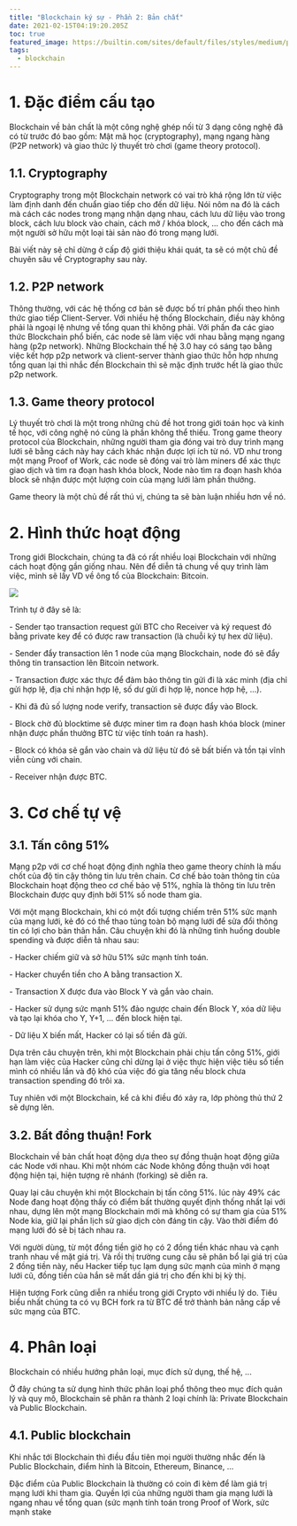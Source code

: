```yaml
---
title: "Blockchain ký sự - Phần 2: Bản chất"
date: 2021-02-15T04:19:20.205Z
toc: true
featured_image: https://builtin.com/sites/default/files/styles/medium/public/2019-01/blockchain-companies.jpg
tags:
  - blockchain
---
```

# 1. Đặc điểm cấu tạo

Blockchain về bản chất là một công nghệ ghép nối từ 3 dạng công nghệ đã có từ trước đó bao gồm: Mật mã học (cryptography), mạng ngang hàng (P2P network) và giao thức lý thuyết trò chơi (game theory protocol).

## 1.1. Cryptography

Cryptography trong một Blockchain network có vai trò khá rộng lớn từ việc làm định danh đến chuẩn giao tiếp cho đến dữ liệu. Nói nôm na đó là cách mà cách các nodes trong mạng nhận dạng nhau, cách lưu dữ liệu vào trong block, cách lưu block vào chain, cách mở / khóa block, ... cho đến cách mà một người sở hữu một loại tài sản nào đó trong mạng lưới.

Bài viết này sẽ chỉ dừng ở cấp độ giới thiệu khái quát, ta sẽ có một chủ đề chuyên sâu về Cryptography sau này.

## 1.2. P2P network

Thông thường, với các hệ thống cơ bản sẽ được bố trí phân phối theo hình thức giao tiếp Client-Server. Với nhiều hệ thống Blockchain, điều này không phải là ngoại lệ nhưng về tổng quan thì không phải. Với phần đa các giao thức Blockchain phổ biến, các node sẽ làm việc với nhau bằng mạng ngang hàng (p2p network). Những Blockchain thế hệ 3.0 hay có sáng tạo bằng việc kết hợp p2p network và client-server thành giao thức hỗn hợp nhưng tổng quan lại thì nhắc đến Blockchain thì sẽ mặc định trước hết là giao thức p2p network.

## 1.3. Game theory protocol

Lý thuyết trò chơi là một trong những chủ đề hot trong giới toán học và kinh tế học, với công nghệ nó cũng là phần không thể thiếu. Trong game theory protocol của Blockchain, những người tham gia đóng vai trò duy trình mạng lưới sẽ bằng cách này hay cách khác nhận được lợi ích từ nó. VD như trong một mạng Proof of Work, các node sẽ đóng vai trò làm miners để xác thực giao dịch và tìm ra đoạn hash khóa block, Node nào tìm ra đoạn hash khóa block sẽ nhận được một lượng coin của mạng lưới làm phần thưởng.

Game theory là một chủ đề rất thú vị, chúng ta sẽ bàn luận nhiều hơn về nó.

# 2. Hình thức hoạt động

Trong giới Blockchain, chúng ta đã có rất nhiều loại Blockchain với những cách hoạt động gần giống nhau. Nên để diễn tả chung về quy trình làm việc, mình sẽ lấy VD về ông tổ của Blockchain: Bitcoin.

![](https://www.weusecoins.com/images/bitcoin-transaction-life-cycle-high-resolution.png)

Trình tự ở đây sẽ là:

\- Sender tạo transaction request gửi BTC cho Receiver và ký request đó bằng private key để có được raw transaction (là chuỗi ký tự hex dữ liệu).

\- Sender đẩy transaction lên 1 node của mạng Blockchain, node đó sẽ đẩy thông tin transaction lên Bitcoin network.

\- Transaction được xác thực để đảm bảo thông tin gửi đi là xác minh (địa chỉ gửi hợp lệ, địa chỉ nhận hợp lệ, số dư gửi đi hợp lệ, nonce hợp hệ, ...).

\- Khi đã đủ số lượng node verify, transaction sẽ được đẩy vào Block.

\- Block chờ đủ blocktime sẽ được miner tìm ra đoạn hash khóa block (miner nhận được phần thưởng BTC từ việc tính toán ra hash).

\- Block có khóa sẽ gắn vào chain và dữ liệu từ đó sẽ bất biến và tồn tại vĩnh viễn cùng với chain. 

\- Receiver nhận được BTC.

# 3. Cơ chế tự vệ

## 3.1. Tấn công 51%

Mạng p2p với cơ chế hoạt động định nghĩa theo game theory chính là mấu chốt của độ tin cậy thông tin lưu trên chain. Cơ chế bảo toàn thông tin của Blockchain hoạt động theo cơ chế bảo vệ 51%, nghĩa là thông tin lưu trên Blockchain được quy định bởi 51% số node tham gia. 

Với một mạng Blockchain, khi có một đối tượng chiếm trên 51% sức mạnh của mạng lưới, kẻ đó có thể thao túng toàn bộ mạng lưới để sửa đổi thông tin có lợi cho bản thân hắn. Câu chuyện khi đó là những tình huống double spending và được diễn tả nhau sau:

\- Hacker chiếm giữ và sở hữu 51% sức mạnh tính toán.

\- Hacker chuyển tiền cho A bằng transaction X.

\- Transaction X được đưa vào Block Y và gắn vào chain.

\- Hacker sử dụng sức mạnh 51% đảo ngược chain đến Block Y, xóa dữ liệu và tạo lại khóa cho Y, Y+1, ... đến block hiện tại.

\- Dữ liệu X biến mất, Hacker có lại số tiền đã gửi.

Dựa trên câu chuyện trên, khi một Blockchain phải chịu tấn công 51%, giới hạn làm việc của Hacker cũng chỉ dừng lại ở việc thực hiện việc tiêu số tiền mình có nhiều lần và độ khó của việc đó gia tăng nếu block chưa transaction spending đó trôi xa.

Tuy nhiên với một Blockchain, kể cả khi điều đó xảy ra, lớp phòng thủ thứ 2 sẽ dựng lên.

## 3.2. Bất đồng thuận! Fork

Blockchain về bản chất hoạt động dựa theo sự đồng thuận hoạt động giữa các Node với nhau. Khi một nhóm các Node không đồng thuận với hoạt động hiện tại, hiện tượng rẽ nhánh (forking) sẽ diễn ra.

Quay lại câu chuyện khi một Blockchain bị tấn công 51%. lúc này 49% các Node đang hoạt động thấy có điểm bất thường quyết định thống nhất lại với nhau, dựng lên một mạng Blockchain mới mà không có sự tham gia của 51% Node kia, giữ lại phần lịch sử giao dịch còn đáng tin cậy. Vào thời điểm đó mạng lưới đó sẽ bị tách nhau ra. 

Với người dùng, từ một đồng tiền giờ họ có 2 đồng tiền khác nhau và cạnh tranh nhau về mặt giá trị. Và rồi thị trường cung cầu sẽ phân bổ lại giá trị của 2 đồng tiền này, nếu Hacker tiếp tục lạm dụng sức mạnh của mình ở mạng lưới cũ, đồng tiền của hắn sẽ mất dần giá trị cho đến khi bị kỳ thị.

Hiện tượng Fork cũng diễn ra nhiều trong giới Crypto với nhiều lý do. Tiêu biểu nhất chúng ta có vụ BCH fork ra từ BTC để trở thành bản nâng cấp về sức mạng của BTC.

# 4. Phân loại

Blockchain có nhiều hướng phân loại, mục đích sử dụng, thế hệ, ...

Ở đây chúng ta sử dụng hình thức phân loại phổ thông theo mục đích quản lý và quy mô, Blockchain sẽ phân ra thành 2 loại chính là: Private Blockchain và Public Blockchain.

## 4.1. Public blockchain

Khi nhắc tới Blockchain thì điều đầu tiên mọi người thường nhắc đến là Public Blockchain, điểm hình là Bitcoin, Ethereum, Binance, ...

Đặc điểm của Public Blockchain là thường có coin đi kèm để làm giá trị mạng lưới khi tham gia. Quyền lợi của những người tham gia mạng lưới là ngang nhau về tổng quan (sức mạnh tính toán trong Proof of Work, sức mạnh stake
